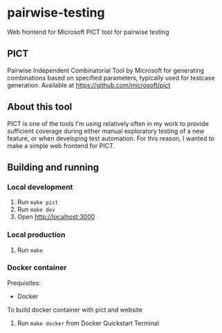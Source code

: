 # pairwise-testing

Web frontend for Microsoft PICT tool for pairwise testing

## PICT

Pairwise Independent Combinatorial Tool by Microsoft for generating combinations based on specified parameters, typically used for testcase generation. Available at <https://github.com/microsoft/pict>

## About this tool

PICT is one of the tools I'm using relatively often in my work to provide sufficient coverage during either manual exploratory testing of a new feature, or when developing test automation. For this reason, I wanted to make a simple web frontend for PICT.

## Building and running

### Local development

1. Run `make pict`
1. Run `make dev`
1. Open <http://localhost:3000>

### Local production

1. Run `make`

### Docker container

Prequisites:

- Docker

To build docker container with pict and website

1. Run `make docker` from Docker Quickstart Terminal
